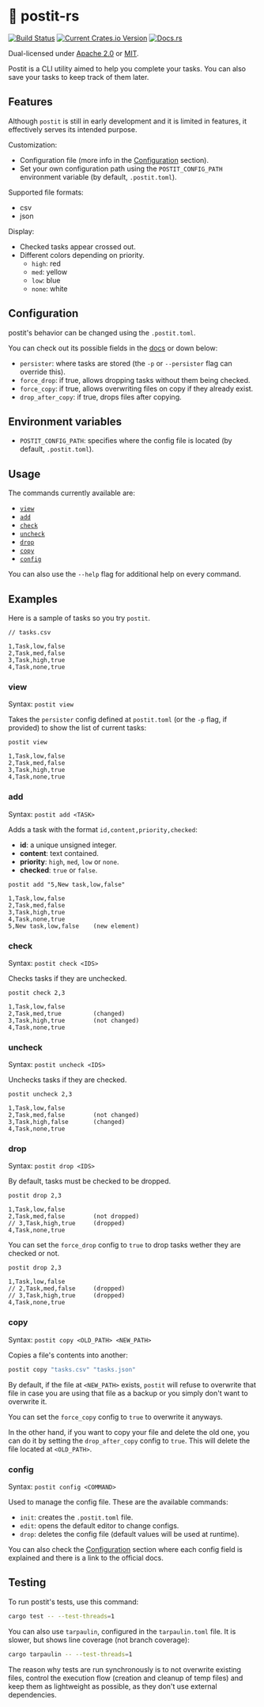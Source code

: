 # 📝 postit-rs

[![Build Status](https://github.com/keruDev/postit-rs/workflows/CI/badge.svg)](https://github.com/keruDev/postit-rs/actions)
[![Current Crates.io Version](https://img.shields.io/crates/v/postit.svg)](https://crates.io/crates/postit)
[![Docs.rs](https://img.shields.io/badge/postit-blue.svg?label=docs.rs)](https://docs.rs/postit/latest/postit/)

Dual-licensed under [Apache 2.0](LICENSE-APACHE) or [MIT](LICENSE-MIT).

Postit is a CLI utility aimed to help you complete your tasks.
You can also save your tasks to keep track of them later.

## Features

Although `postit` is still in early development and it is limited in features,
it effectively serves its intended purpose.

Customization:
- Configuration file (more info in the [Configuration](#configuration) section).
- Set your own configuration path using the `POSTIT_CONFIG_PATH` environment variable 
  (by default, `.postit.toml`).

Supported file formats:
- csv
- json

Display:
- Checked tasks appear crossed out.
- Different colors depending on priority.
  - `high`: red
  - `med`: yellow
  - `low`: blue
  - `none`: white

## Configuration

postit's behavior can be changed using the `.postit.toml`.

You can check out its possible fields in the [docs](https://docs.rs/postit/latest/postit/struct.Config.html) or down below:
- `persister`: where tasks are stored (the `-p` or `--persister` flag can override this).
- `force_drop`: if true, allows dropping tasks without them being checked.
- `force_copy`: if true, allows overwriting files on copy if they already exist.
- `drop_after_copy`: if true, drops files after copying.


## Environment variables

- `POSTIT_CONFIG_PATH`: specifies where the config file is located (by default, `.postit.toml`).

## Usage

The commands currently available are:
- [`view`](#view)
- [`add`](#add)
- [`check`](#check)
- [`uncheck`](#uncheck)
- [`drop`](#drop)
- [`copy`](#copy)
- [`config`](#config)

You can also use the `--help` flag for additional help on every command.

## Examples

Here is a sample of tasks so you try `postit`.

```csv
// tasks.csv

1,Task,low,false
2,Task,med,false
3,Task,high,true
4,Task,none,true
```

### view

Syntax: `postit view`

Takes the `persister` config defined at `postit.toml` (or the `-p` flag, if provided)
to show the list of current tasks:

```csv
postit view

1,Task,low,false
2,Task,med,false
3,Task,high,true
4,Task,none,true
```

### add

Syntax: `postit add <TASK>`

Adds a task with the format `id,content,priority,checked`:

- **id**: a unique unsigned integer.
- **content**: text contained.
- **priority**: `high`, `med`, `low` or `none`.
- **checked**: `true` or `false`.

```csv
postit add "5,New task,low,false"

1,Task,low,false
2,Task,med,false
3,Task,high,true
4,Task,none,true
5,New task,low,false    (new element)
```

### check

Syntax: `postit check <IDS>`

Checks tasks if they are unchecked.

```csv
postit check 2,3

1,Task,low,false
2,Task,med,true         (changed)
3,Task,high,true        (not changed)
4,Task,none,true
```

### uncheck

Syntax: `postit uncheck <IDS>`

Unchecks tasks if they are checked.

```csv
postit uncheck 2,3

1,Task,low,false
2,Task,med,false        (not changed)
3,Task,high,false       (changed)
4,Task,none,true
```

### drop

Syntax: `postit drop <IDS>`

By default, tasks must be checked to be dropped.

```csv
postit drop 2,3

1,Task,low,false
2,Task,med,false        (not dropped)
// 3,Task,high,true     (dropped)
4,Task,none,true
```

You can set the `force_drop` config to `true` to drop tasks wether they are checked or not.

```csv
postit drop 2,3

1,Task,low,false
// 2,Task,med,false     (dropped)
// 3,Task,high,true     (dropped)
4,Task,none,true
```

### copy

Syntax: `postit copy <OLD_PATH> <NEW_PATH>`

Copies a file's contents into another:

```sh
postit copy "tasks.csv" "tasks.json"
```

By default, if the file at `<NEW_PATH>` exists, `postit` will refuse to
overwrite that file in case you are using that file as a backup or you simply
don't want to overwrite it.

You can set the `force_copy` config to `true` to overwrite it anyways.

In the other hand, if you want to copy your file and delete the old one, you can
do it by setting the `drop_after_copy` config to `true`. This will delete the file
located at `<OLD_PATH>`.

### config

Syntax: `postit config <COMMAND>`

Used to manage the config file. These are the available commands:
- `init`: creates the `.postit.toml` file.
- `edit`: opens the default editor to change configs.
- `drop`: deletes the config file (default values will be used at runtime).

You can also check the [Configuration](#configuration) section where each config
field is explained and there is a link to the official docs.

## Testing

To run postit's tests, use this command:
```sh
cargo test -- --test-threads=1
```

You can also use `tarpaulin`, configured in the `tarpaulin.toml` file.
It is slower, but shows line coverage (not branch coverage):
```sh
cargo tarpaulin -- --test-threads=1
```

The reason why tests are run synchronously is to not overwrite existing files,
control the execution flow (creation and cleanup of temp files) and keep them
as lightweight as possible, as they don't use external dependencies.
